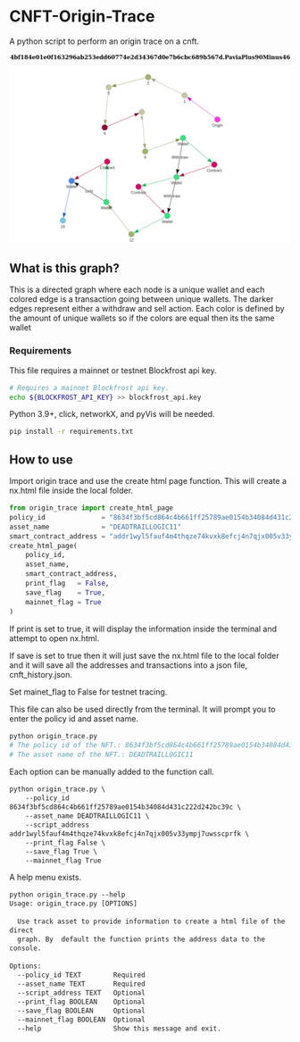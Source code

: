 # CNFT-Origin-Trace

A python script to perform an origin trace on a cnft.

![alt text](nx_html_image.png)

## What is this graph?

This is a directed graph where each node is a unique wallet and each colored edge is a transaction going between unique wallets. The darker edges represent either a withdraw and sell action. Each color is defined by the amount of unique wallets so if the colors are equal then its the same wallet

### Requirements
This file requires a mainnet or testnet Blockfrost api key.

```bash
# Requires a mainnet Blockfrost api key.
echo ${BLOCKFROST_API_KEY} >> blockfrost_api.key
```

Python 3.9+, click, networkX, and pyVis will be needed.

```bash
pip install -r requirements.txt
```

## How to use

Import origin trace and use the create html page function. This will create a nx.html file inside the local folder.

```py
from origin_trace import create_html_page
policy_id              = "8634f3bf5cd864c4b661ff25789ae0154b34084d431c222d242bc39c"
asset_name             = "DEADTRAILLOGIC11"
smart_contract_address = "addr1wyl5fauf4m4thqze74kvxk8efcj4n7qjx005v33ympj7uwsscprfk"
create_html_page(
    policy_id,
    asset_name,
    smart_contract_address,
    print_flag   = False,
    save_flag    = True,
    mainnet_flag = True
)
```

If print is set to true, it will display the information inside the terminal and attempt to open nx.html. 

If save is set to true then it will just save the nx.html file to the local folder and it will save all the addresses and transactions into a json file, cnft_history.json.

Set mainet_flag to False for testnet tracing.

This file can also be used directly from the terminal. It will prompt you to enter the policy id and asset name.

```bash
python origin_trace.py 
# The policy id of the NFT.: 8634f3bf5cd864c4b661ff25789ae0154b34084d431c222d242bc39c
# The asset name of the NFT.: DEADTRAILLOGIC11
```

Each option can be manually added to the function call.
```
python origin_trace.py \
    --policy_id 8634f3bf5cd864c4b661ff25789ae0154b34084d431c222d242bc39c \
    --asset_name DEADTRAILLOGIC11 \
    --script_address addr1wyl5fauf4m4thqze74kvxk8efcj4n7qjx005v33ympj7uwsscprfk \
    --print_flag False \
    --save_flag True \
    --mainnet_flag True
```

A help menu exists.

```
python origin_trace.py --help
Usage: origin_trace.py [OPTIONS]

  Use track asset to provide information to create a html file of the direct
  graph. By  default the function prints the address data to the console.

Options:
  --policy_id TEXT        Required
  --asset_name TEXT       Required
  --script_address TEXT   Optional
  --print_flag BOOLEAN    Optional
  --save_flag BOOLEAN     Optional
  --mainnet_flag BOOLEAN  Optional
  --help                  Show this message and exit.
```
